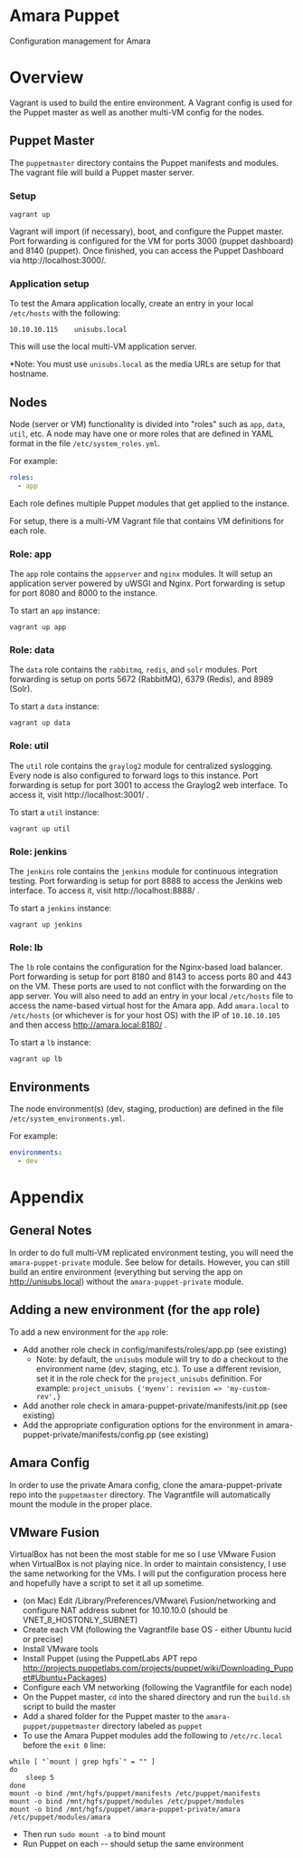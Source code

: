 # Amara Puppet

Configuration management for Amara

# Overview

Vagrant is used to build the entire environment.  A Vagrant config is used for the Puppet master as well as another multi-VM config for the nodes.

## Puppet Master

The `puppetmaster` directory contains the Puppet manifests and modules.  The vagrant file will build a Puppet master server.

### Setup

`vagrant up`

Vagrant will import (if necessary), boot, and configure the Puppet master.  Port forwarding is configured for the VM for ports 3000 (puppet dashboard) and 8140 (puppet).  Once finished, you can access the Puppet Dashboard via http://localhost:3000/.

### Application setup

To test the Amara application locally, create an entry in your local `/etc/hosts` with the following:

`10.10.10.115    unisubs.local`

This will use the local multi-VM application server.

*Note: You must use `unisubs.local` as the media URLs are setup for that hostname.

## Nodes

Node (server or VM) functionality is divided into "roles" such as `app`, `data`, `util`, etc.  A node may have one or more roles that are defined in YAML format in the file `/etc/system_roles.yml`.

For example:

```yaml
roles:
  - app
```

Each role defines multiple Puppet modules that get applied to the instance.

For setup, there is a multi-VM Vagrant file that contains VM definitions for each role.

### Role: app

The `app` role contains the `appserver` and `nginx` modules.  It will setup an application server powered by uWSGI and Nginx.  Port forwarding is setup for port 8080 and 8000 to the instance.

To start an `app` instance:

`vagrant up app`

### Role: data

The `data` role contains the `rabbitmq`, `redis`, and `solr` modules.  Port forwarding is setup on ports 5672 (RabbitMQ), 6379 (Redis), and 8989 (Solr).

To start a `data` instance:

`vagrant up data`

### Role: util

The `util` role contains the `graylog2` module for centralized syslogging.  Every node is also configured to forward logs to this instance.  Port forwarding is setup for port 3001 to access the Graylog2 web interface.  To access it, visit http://localhost:3001/ .

To start a `util` instance:

`vagrant up util`

### Role: jenkins

The `jenkins` role contains the `jenkins` module for continuous integration testing.  Port forwarding is setup for port 8888 to access the Jenkins web interface.  To access it, visit http://localhost:8888/ .

To start a `jenkins` instance:

`vagrant up jenkins`

### Role: lb

The `lb` role contains the configuration for the Nginx-based load balancer.  Port forwarding is setup for port 8180 and 8143 to access ports 80 and 443 on the VM.  These ports are used to not conflict with the forwarding on the app server.  You will also need to add an entry in your local `/etc/hosts` file to access the name-based virtual host for the Amara app.  Add `amara.local` to `/etc/hosts` (or whichever is for your host OS) with the IP of `10.10.10.105` and then access http://amara.local:8180/ .

To start a `lb` instance:

`vagrant up lb`

## Environments

The node environment(s) (dev, staging, production) are defined in the file `/etc/system_environments.yml`.

For example:
```yaml
environments:
  - dev
```

# Appendix

## General Notes

In order to do full multi-VM replicated environment testing, you will need the `amara-puppet-private` module.  See below for details.  However, you can still build an entire environment (everything but serving the app on http://unisubs.local) without the `amara-puppet-private` module.

## Adding a new environment (for the `app` role)

To add a new environment for the `app` role:

* Add another role check in config/manifests/roles/app.pp (see existing)
  * Note: by default, the `unisubs` module will try to do a checkout to the environment name (dev, staging, etc.).  To use a different revision, set it in the role check for the `project_unisubs` definition.  For example: `project_unisubs {'myenv': revision => 'my-custom-rev',}`
* Add another role check in amara-puppet-private/manifests/init.pp (see existing)
* Add the appropriate configuration options for the environment in amara-puppet-private/manifests/config.pp (see existing)

## Amara Config
In order to use the private Amara config, clone the amara-puppet-private repo into the `puppetmaster` directory.  The Vagrantfile will automatically mount the module in the proper place.

## VMware Fusion
VirtualBox has not been the most stable for me so I use VMware Fusion when VirtualBox is not playing nice.  In order to maintain consistency, I use the same networking for the VMs.  I will put the configuration process here and hopefully have a script to set it all up sometime.

* (on Mac) Edit /Library/Preferences/VMware\ Fusion/networking and configure NAT address subnet for 10.10.10.0 (should be VNET_8_HOSTONLY_SUBNET)
* Create each VM (following the Vagrantfile base OS - either Ubuntu lucid or precise)
* Install VMware tools
* Install Puppet (using the PuppetLabs APT repo http://projects.puppetlabs.com/projects/puppet/wiki/Downloading_Puppet#Ubuntu+Packages)
* Configure each VM networking (following the Vagrantfile for each node)
* On the Puppet master, `cd` into the shared directory and run the `build.sh` script to build the master
* Add a shared folder for the Puppet master to the `amara-puppet/puppetmaster` directory labeled as `puppet`
* To use the Amara Puppet modules add the following to `/etc/rc.local` before the `exit 0` line:

```
while [ "`mount | grep hgfs`" = "" ]
do
    sleep 5
done
mount -o bind /mnt/hgfs/puppet/manifests /etc/puppet/manifests
mount -o bind /mnt/hgfs/puppet/modules /etc/puppet/modules
mount -o bind /mnt/hgfs/puppet/amara-puppet-private/amara /etc/puppet/modules/amara
```
* Then run `sudo mount -a` to bind mount
* Run Puppet on each -- should setup the same environment
